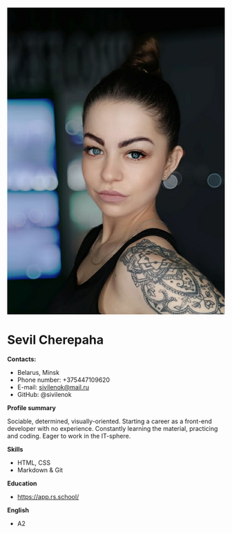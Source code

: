 !["Avatar"](images/1.jpg)

# Sevil Cherepaha

**Contacts:**

- Belarus, Minsk
- Phone number: +375447109620
- E-mail: sivilenok@mail.ru
- GitHub: @sivilenok

**Profile summary**

Sociable, determined, visually-oriented.
Starting a career as a front-end developer with no experience.
Constantly learning the material, practicing and coding.
Eager to work in the IT-sphere.

**Skills**

- HTML, CSS
- Markdown & Git

**Education**

- https://app.rs.school/

**English**

- A2
